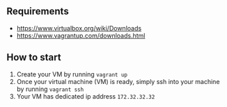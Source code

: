 ## Requirements
- https://www.virtualbox.org/wiki/Downloads
- https://www.vagrantup.com/downloads.html

## How to start
1. Create your VM by running `vagrant up`
2. Once your virtual machine (VM) is ready, simply ssh into your machine by running `vagrant ssh`
3. Your VM has dedicated ip address `172.32.32.32`